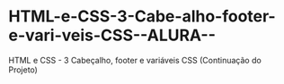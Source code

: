 # HTML-e-CSS-3-Cabe-alho-footer-e-vari-veis-CSS--ALURA--
HTML e CSS - 3 Cabeçalho, footer e variáveis CSS (Continuação do Projeto)
